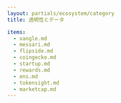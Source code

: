 ```yaml
---
layout: partials/ecosystem/category
title: 透明性とデータ

items:
  - xangle.md
  - messari.md
  - flipside.md
  - coingecko.md
  - startup.md
  - rewards.md
  - ens.md
  - tokensight.md
  - marketcap.md
---
```

